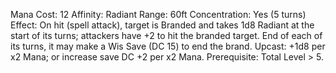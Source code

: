 Mana Cost: 12
Affinity: Radiant
Range: 60ft
Concentration: Yes (5 turns)
Effect: On hit (spell attack), target is Branded and takes 1d8 Radiant at the start of its turns; attackers have +2 to hit the branded target. End of each of its turns, it may make a Wis Save (DC 15) to end the brand.
Upcast: +1d8 per x2 Mana; or increase save DC +2 per x2 Mana.
Prerequisite: Total Level > 5.